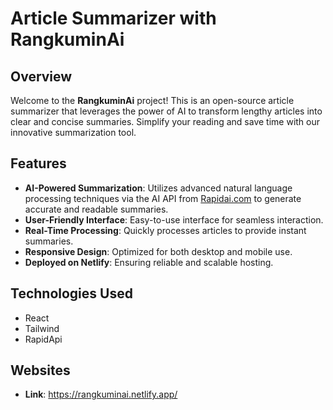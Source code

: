 # Article Summarizer with RangkuminAi

## Overview

Welcome to the **RangkuminAi** project! This is an open-source article summarizer that leverages the power of AI to transform lengthy articles into clear and concise summaries. Simplify your reading and save time with our innovative summarization tool.

## Features

- **AI-Powered Summarization**: Utilizes advanced natural language processing techniques via the AI API from [Rapidai.com]([https://rapidai.com](https://rapidapi.com/restyler/api/article-extractor-and-summarizer)) to generate accurate and readable summaries.
- **User-Friendly Interface**: Easy-to-use interface for seamless interaction.
- **Real-Time Processing**: Quickly processes articles to provide instant summaries.
- **Responsive Design**: Optimized for both desktop and mobile use.
- **Deployed on Netlify**: Ensuring reliable and scalable hosting.

## Technologies Used

- React
- Tailwind
- RapidApi

## Websites

- **Link**: https://rangkuminai.netlify.app/
